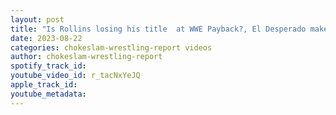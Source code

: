 ```yaml
---
layout: post
title: "Is Rollins losing his title  at WWE Payback?, El Desperado makes Meltzer look like a fool? Ep#156"
date: 2023-08-22
categories: chokeslam-wrestling-report videos
author: chokeslam-wrestling-report
spotify_track_id: 
youtube_video_id: r_tacNxYeJQ
apple_track_id: 
youtube_metadata: 
---
```

